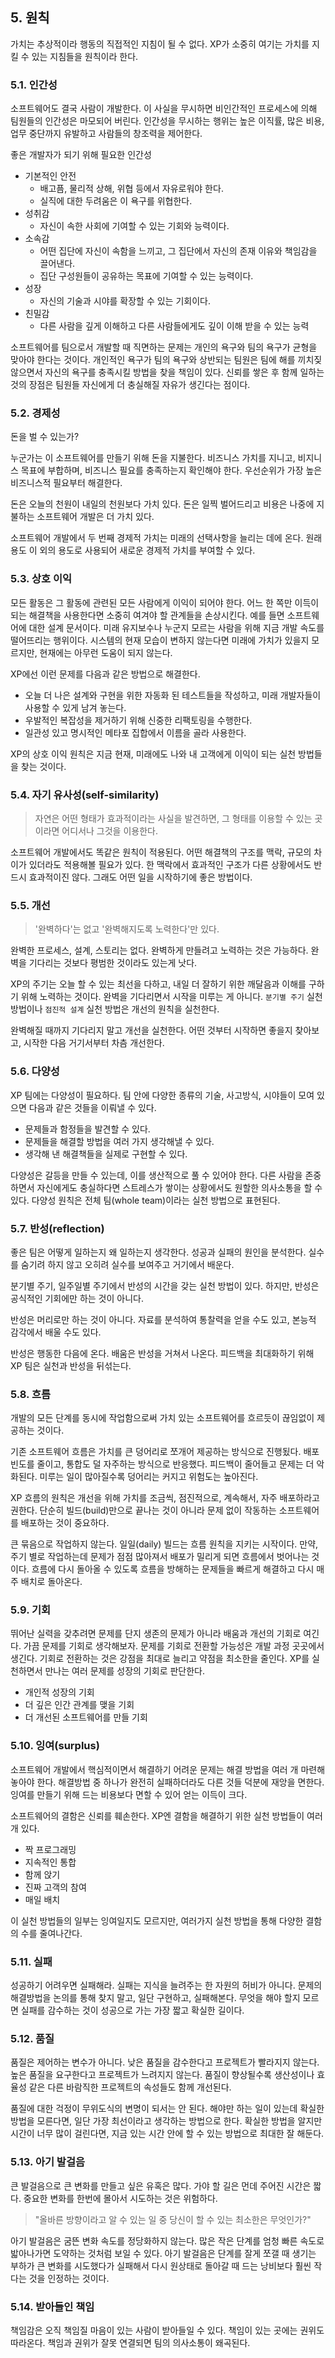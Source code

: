 
## 5. 원칙

가치는 추상적이라 행동의 직접적인 지침이 될 수 없다. 
XP가 소중히 여기는 가치를 지킬 수 있는 지침들을 원칙이라 한다.  

### 5.1. 인간성

소프트웨어도 결국 사람이 개발한다. 
이 사실을 무시하면 비인간적인 프로세스에 의해 팀원들의 인간성은 마모되어 버린다. 
인간성을 무시하는 행위는 높은 이직률, 많은 비용, 업무 중단까지 유발하고 사람들의 창조력을 제어한다.

좋은 개발자가 되기 위해 필요한 인간성

* 기본적인 안전 
    * 배고픔, 물리적 상해, 위협 등에서 자유로워야 한다.
    * 실직에 대한 두려움은 이 욕구를 위협한다.
* 성취감
    * 자신이 속한 사회에 기여할 수 있는 기회와 능력이다. 
* 소속감
    * 어떤 집단에 자신이 속함을 느끼고, 그 집단에서 자신의 존재 이유와 책임감을 끌어낸다.
    * 집단 구성원들이 공유하는 목표에 기여할 수 있는 능력이다.
* 성장
    * 자신의 기술과 시야를 확장할 수 있는 기회이다.
* 친밀감
    * 다른 사람을 깊게 이해하고 다른 사람들에게도 깊이 이해 받을 수 있는 능력

소프트웨어를 팀으로서 개발할 때 직면하는 문제는 개인의 욕구와 팀의 욕구가 균형을 맞아야 한다는 것이다. 
개인적인 욕구가 팀의 욕구와 상반되는 팀원은 팀에 해를 끼치짖 않으면서 자신의 욕구를 충족시킬 방법을 찾을 책임이 있다. 
신뢰를 쌓은 후 함께 일하는 것의 장점은 팀원들 자신에게 더 충실해질 자유가 생긴다는 점이다. 

### 5.2. 경제성

돈을 벌 수 있는가? 

누군가는 이 소프트웨어를 만들기 위해 돈을 지불한다. 
비즈니스 가치를 지니고, 비지니스 목표에 부합하며, 비즈니스 필요를 충족하는지 확인해야 한다. 
우선순위가 가장 높은 비즈니스적 필요부터 해결한다. 

돈은 오늘의 천원이 내일의 천원보다 가치 있다. 
돈은 일찍 벌어드리고 비용은 나중에 지불하는 소프트웨어 개발은 더 가치 있다. 

소프트웨어 개발에서 두 번째 경제적 가치는 미래의 선택사항을 늘리는 데에 온다. 
원래 용도 이 외의 용도로 사용되어 새로운 경제적 가치를 부여할 수 있다. 

### 5.3. 상호 이익

모든 활동은 그 활동에 관련된 모든 사람에게 이익이 되어야 한다. 
어느 한 쪽만 이득이 되는 해결책을 사용한다면 소중히 여겨야 할 관계들을 손상시킨다. 
예를 들면 소프트웨어에 대한 설계 문서이다. 
미래 유지보수나 누군지 모르는 사람을 위해 지금 개발 속도를 떨어뜨리는 행위이다. 
시스템의 현재 모습이 변하지 않는다면 미래에 가치가 있을지 모르지만, 현재에는 아무런 도움이 되지 않는다. 

XP에선 이런 문제를 다음과 같은 방법으로 해결한다. 

* 오늘 더 나은 설계와 구현을 위한 자동화 된 테스트들을 작성하고, 미래 개발자들이 사용할 수 있게 남겨 놓는다. 
* 우발적인 복잡성을 제거하기 위해 신중한 리팩토링을 수행한다. 
* 일관성 있고 명시적인 메타포 집합에서 이름을 골라 사용한다. 

XP의 상호 이익 원칙은 지금 현재, 미래에도 나와 내 고객에게 이익이 되는 실천 방법들을 찾는 것이다. 

### 5.4. 자기 유사성(self-similarity)

> 자연은 어떤 형태가 효과적이라는 사실을 발견하면,  그 형태를 이용할 수 있는 곳이라면 어디서나 그것을 이용한다.

소프트웨어 개발에서도 똑같은 원칙이 적용된다. 
어떤 해결책의 구조를 맥락, 규모의 차이가 있더라도 적용해볼 필요가 있다. 
한 맥락에서 효과적인 구조가 다른 상황에서도 반드시 효과적이진 않다. 
그래도 어떤 일을 시작하기에 좋은 방법이다. 

### 5.5. 개선

> '완벽하다'는 없고 '완벽해지도록 노력한다'만 있다.

완벽한 프로세스, 설계, 스토리는 없다.
완벽하게 만들려고 노력하는 것은 가능하다. 
완벽을 기다리는 것보다 평범한 것이라도 있는게 낫다. 

XP의 주기는 오늘 할 수 있는 최선을 다하고, 내일 더 잘하기 위한 깨달음과 이해를 구하기 위해 노력하는 것이다. 
완벽을 기다리면서 시작을 미루는 게 아니다. 
`분기별 주기` 실천 방법이나 `점진적 설계` 실천 방법은 개선의 원칙을 실천한다. 

완벽해질 때까지 기다리지 말고 개선을 실천한다. 
어떤 것부터 시작하면 좋을지 찾아보고, 시작한 다음 거기서부터 차츰 개선한다. 

### 5.6. 다양성

XP 팀에는 다양성이 필요하다. 
팀 안에 다양한 종류의 기술, 사고방식, 시야들이 모여 있으면 다음과 같은 것들을 이뤄낼 수 있다. 

* 문제들과 함정들을 발견할 수 있다.
* 문제들을 해결할 방법을 여러 가지 생각해낼 수 있다. 
* 생각해 낸 해결책들을 실제로 구현할 수 있다. 

다양성은 갈등을 만들 수 있는데, 이를 생산적으로 풀 수 있어야 한다. 
다른 사람을 존중하면서 자신에게도 충실하다면 스트레스가 쌓이는 상황에서도 원할한 의사소통을 할 수 있다. 
다양성 원칙은 전체 팀(whole team)이라는 실천 방법으로 표현된다. 

### 5.7. 반성(reflection)

좋은 팀은 어떻게 일하는지 왜 일하는지 생각한다. 
성공과 실패의 원인을 분석한다. 
실수를 숨기려 하지 않고 오히려 실수를 보여주고 거기에서 배운다. 

분기별 주기, 일주일별 주기에서 반성의 시간을 갖는 실천 방법이 있다. 
하지만, 반성은 공식적인 기회에만 하는 것이 아니다. 

반성은 머리로만 하는 것이 아니다. 
자료를 분석하여 통찰력을 얻을 수도 있고, 본능적 감각에서 배울 수도 있다. 

반성은 행동한 다음에 온다. 
배움은 반성을 거쳐서 나온다. 
피드백을 최대화하기 위해 XP 팀은 실천과 반성을 뒤섞는다. 

### 5.8. 흐름

개발의 모든 단계를 동시에 작업함으로써 가치 있는 소프트웨어를 흐르듯이 끊임없이 제공하는 것이다. 

기존 소프트웨어 흐름은 가치를 큰 덩어리로 쪼개어 제공하는 방식으로 진행됬다. 
배포 빈도를 줄이고, 통합도 덜 자주하는 방식으로 반응했다. 
피드백이 줄어들고 문제는 더 악화된다. 
미루는 일이 많아질수록 덩어리는 커지고 위험도는 높아진다. 

XP 흐름의 원칙은 개선을 위해 가치를 조금씩, 점진적으로, 계속해서, 자주 배포하라고 권한다. 
단순히 빌드(build)만으로 끝나는 것이 아니라 문제 없이 작동하는 소프트웨어를 배포하는 것이 중요하다. 

큰 묶음으로 작업하지 않는다. 
일일(daily) 빌드는 흐름 원칙을 지키는 시작이다. 
만약, 주기 별로 작업하는데 문제가 점점 많아져서 배포가 밀리게 되면 흐름에서 벗어나는 것이다. 
흐름에 다시 돌아올 수 있도록 흐름을 방해하는 문제들을 빠르게 해결하고 다시 매주 배치로 돌아온다. 

### 5.9. 기회

뛰어난 실력을 갖추려면 문제를 단지 생존의 문제가 아니라 배움과 개선의 기회로 여긴다. 
가끔 문제를 기회로 생각해보자. 
문제를 기회로 전환할 가능성은 개발 과정 곳곳에서 생긴다. 
기회로 전환하는 것은 강점을 최대로 늘리고 약점을 최소한을 줄인다. 
XP를 실천하면서 만나는 여러 문제를 성장의 기회로 판단한다. 

* 개인적 성장의 기회
* 더 깊은 인간 관계를 맺을 기회
* 더 개선된 소프트웨어를 만들 기회

### 5.10. 잉여(surplus)

소프트웨어 개발에서 핵심적이면서 해결하기 어려운 문제는 해결 방법을 여러 개 마련해 놓아야 한다. 
해결방법 중 하나가 완전히 실패하더라도 다른 것들 덕분에 재앙을 면한다. 
잉여를 만들기 위해 드는 비용보다 면할 수 있어 얻는 이득이 크다. 

소프트웨어의 결함은 신뢰를 훼손한다. 
XP엔 결함을 해결하기 위한 실천 방법들이 여러 개 있다. 

* 짝 프로그래밍
* 지속적인 통합
* 함께 앉기
* 진짜 고객의 참여
* 매일 배치

이 실천 방법들의 일부는 잉여일지도 모르지만, 여러가지 실천 방법을 통해 다양한 결함의 수를 줄여나간다. 

### 5.11. 실패

성공하기 어려우면 실패해라. 
실패는 지식을 늘려주는 한 자원의 허비가 아니다. 
문제의 해결방법을 논의를 통해 찾지 말고, 일단 구현하고, 실패해본다. 
무엇을 해야 할지 모르면 실패를 감수하는 것이 성공으로 가는 가장 짧고 확실한 길이다. 

### 5.12. 품질

품질은 제어하는 변수가 아니다. 
낮은 품질을 감수한다고 프로젝트가 빨라지지 않는다. 
높은 품질을 요구한다고 프로젝트가 느려지지 않는다. 
품질이 향상될수록 생산성이나 효율성 같은 다른 바람직한 프로젝트의 속성들도 함께 개선된다. 

품질에 대한 걱정이 무위도식의 변명이 되서는 안 된다. 
해야만 하는 일이 있는데 확실한 방법을 모른다면, 일단 가장 최선이라고 생각하는 방법으로 한다. 
확실한 방법을 알지만 시간이 너무 많이 걸린다면, 지금 있는 시간 안에 할 수 있는 방법으로 최대한 잘 해둔다. 

### 5.13. 아기 발걸음

큰 발걸음으로 큰 변화를 만들고 싶은 유혹은 많다. 
가야 할 길은 먼데 주어진 시간은 짧다. 
중요한 변화를 한번에 몰아서 시도하는 것은 위험하다. 

> "올바른 방향이라고 알 수 있는 일 중 당신이 할 수 있는 최소한은 무엇인가?"

아기 발걸음은 굼뜬 변화 속도를 정당화하지 않는다. 
많은 작은 단계를 엄청 빠른 속도로 밟아나가면 도약하는 것처럼 보일 수 있다. 
아기 발걸음은 단계를 잘게 쪼갤 때 생기는 부하가 큰 변화를 시도했다가 실패해서 다시 원상태로 돌아갈 때 드는 낭비보다 훨씬 작다는 것을 인정하는 것이다. 

### 5.14. 받아들인 책임

책임감은 오직 책임질 마음이 있는 사람이 받아들일 수 있다. 
책임이 있는 곳에는 권위도 따라온다. 
책임과 권위가 잘못 연결되면 팀의 의사소통이 왜곡된다. 
